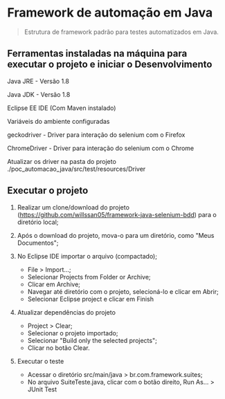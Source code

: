 # Framework de automação em Java
> Estrutura de framework padrão para testes automatizados em Java.

## Ferramentas instaladas na máquina para executar o projeto e iniciar o Desenvolvimento

Java JRE - Versão 1.8

Java JDK - Versão 1.8

Eclipse EE IDE (Com Maven instalado)

Variáveis do ambiente configuradas

geckodriver - Driver para interação do selenium com o Firefox

ChromeDriver - Driver para interação do selenium com o Chrome

Atualizar os driver na pasta do projeto ./poc_automacao_java/src/test/resources/Driver

## Executar o projeto

 1. Realizar um clone/download do projeto (https://github.com/willssan05/framework-java-selenium-bdd) para o diretório local;

 2. Após o download do projeto, mova-o para um diretório, como "Meus Documentos";
 
 3. No Eclipse IDE importar o arquivo (compactado);
    - File > Import...;
    - Selecionar Projects from Folder or Archive;
    - Clicar em Archive;
    - Navegar até diretório com o projeto, selecioná-lo e clicar em Abrir;
    - Selecionar Eclipse project e clicar em Finish
 
 4. Atualizar dependências do projeto
    - Project > Clear;
    - Selecionar o projeto importado;
    - Selecionar "Build only the selected projects";
    - Clicar no botão Clear.
 
 5. Executar o teste
    - Acessar o diretório src/main/java > br.com.framework.suites;
    - No arquivo SuiteTeste.java, clicar com o botão direito, Run As... > JUnit Test
